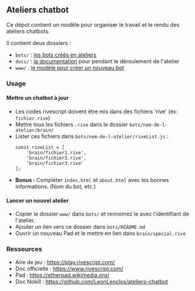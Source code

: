 ## Ateliers chatbot

Ce dépot contient un modèle pour organiser le travail et le rendu des ateliers chatbots.

Il contient deux dossiers :

- `bots/` : [les bots créés en ateliers](bots)
- `docs/` : [la documentation](docs) pour pendant le déroulement de l'atelier
- `www/` : [le modèle pour créer un nouveau bot](www)

### Usage

#### Mettre un chatbot à jour

- Les codes rivescript doivent être mis dans des fichiers 'rive' (ex: `fichier.rive`)
- Mettre tous les fichiers `.rive` dans le dossier `bots/nom-de-l-atelier/brain/`
- Lister ces fichiers dans `bots/nom-de-l-atelier/riveList.js` :
    ```
    const riveList = [
        'brain/fichier1.rive',
        'brain/fichier2.rive',
        'brain/fichier3.rive'
    ];
    ```
- **Bonus :** Compléter `index.html` et `about.html` avec les bonnes informations. (Nom du bot, etc.)


#### Lancer un nouvel atelier
- Copier le dossier `www/` dans `bots/` et rennomez le avec l'identifiant de l'atelier.
- Ajouter un lien vers ce dossier dans `bots/README.md`
- Ouvrir un nouveau Pad et le mettre en lien dans `brain/special.rive`


### Ressources

- Aire de jeu : https://play.rivescript.com/
- Doc officielle : https://www.rivescript.com/
- Pad : https://etherpad.wikimedia.org/
- Doc Nokill : https://github.com/LeonLenclos/ateliers-chatbot
